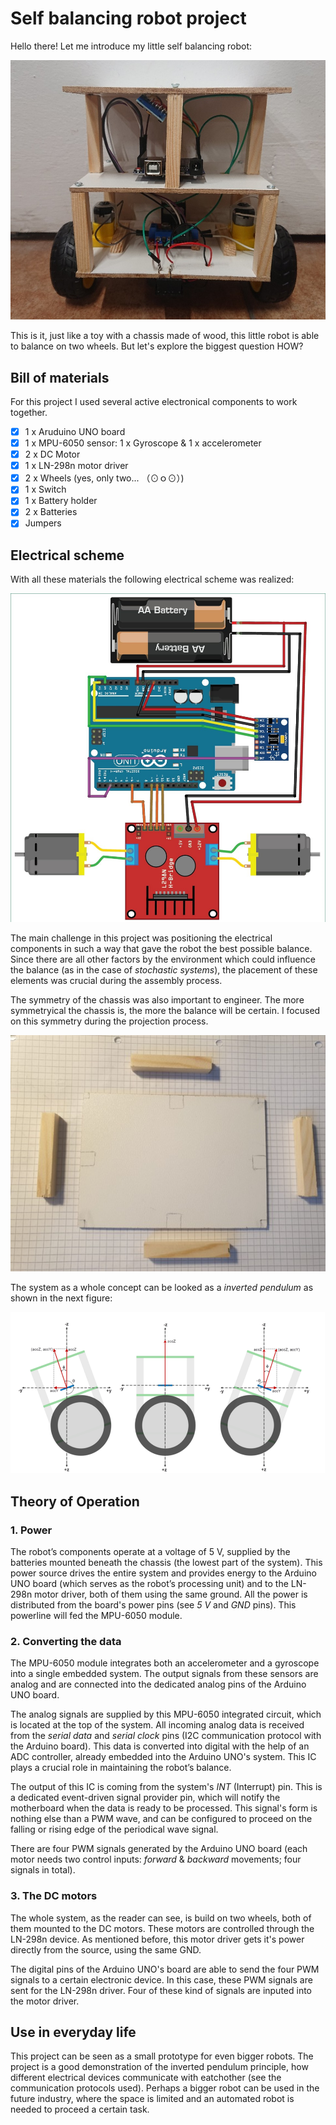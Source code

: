 # Self balancing robot project

Hello there! Let me introduce my little self balancing robot:

![Ref Image](./imagini/img1_robot.jpg)

This is it, just like a toy with a chassis made of wood, this little robot is able to balance on two wheels. But let's explore the biggest question HOW?

## Bill of materials

For this project I used several active electronical components to work together. 

  - [x] 1 x Aruduino UNO board
  - [x] 1 x MPU-6050 sensor: 1 x Gyroscope & 1 x accelerometer
  - [x] 2 x DC Motor
  - [x] 1 x LN-298n motor driver
  - [x] 2 x Wheels (yes, only two...   （⊙ｏ⊙）)
  - [x] 1 x Switch
  - [x] 1 x Battery holder
  - [x] 2 x Batteries
  - [x] Jumpers

## Electrical scheme

With all these materials the following electrical scheme was realized:

![Ref Image](./Scheme_Electrice/Scema-Facuta.jpg)

The main challenge in this project was positioning the electrical components in such a way that gave the robot the best possible balance. Since there are all other factors by the environment which could influence the balance (as in the case of _stochastic systems_), the placement of these elements was crucial during the assembly process.

The symmetry of the chassis was also important to engineer. The more symmetryical the chassis is, the more the balance will be certain. I focused on this symmetry during the projection process.

![Ref Image](./imagini/assembling_process.jpg)

The system as a whole concept can be looked as a _inverted pendulum_ as shown in the next figure:

![Ref Image](./imagini/imverted_pendulum.png)

## Theory of Operation

### 1. Power

The robot’s components operate at a voltage of 5 V, supplied by the batteries mounted beneath the chassis (the lowest part of the system). This power source drives the entire system and provides energy to the Arduino UNO board (which serves as the robot’s processing unit) and to the LN-298n motor driver, both of them using the same ground. All the power is distributed from the board's power pins (see _5 V_ and _GND_ pins). This powerline will fed the MPU-6050 module.

### 2. Converting the data

The MPU-6050 module integrates both an accelerometer and a gyroscope into a single embedded system. The output signals from these sensors are analog and are connected into the dedicated analog pins of the Arduino UNO board.

The analog signals are supplied by this MPU-6050 integrated circuit, which is located at the top of the system. All incoming analog data is received from the _serial data_ and _serial clock_ pins (I2C communication protocol with the Arduino board). This data is converted into digital with the help of an ADC controller, already embedded into the Arduino UNO's system. This IC plays a crucial role in maintaining the robot’s balance.

The output of this IC is coming from the system's _INT_ (Interrupt) pin. This is a dedicated event-driven signal provider pin, which will notify the motherboard when the data is ready to be processed. This signal's form is nothing else than a PWM wave, and can be configured to proceed on the falling or rising edge of the periodical wave signal.

There are four PWM signals generated by the Arduino UNO board (each motor needs two control inputs: _forward_ & _backward_ movements; four signals in total).

### 3. The DC motors

The whole system, as the reader can see, is build on two wheels, both of them mounted to the DC motors. These motors are controlled through the LN-298n device. As mentioned before, this motor driver gets it's power directly from the source, using the same GND. 

The digital pins of the Arduino UNO's board are able to send the four PWM signals to a certain electronic device. In this case, these PWM signals are sent for the LN-298n driver. Four of these kind of signals are inputed into the motor driver. 

## Use in everyday life

This project can be seen as a small prototype for even bigger robots. The project is a good demonstration of the inverted pendulum principle, how different electrical devices communicate with eatchother (see the communication protocols used). Perhaps a bigger robot can be used in the future industry, where the space is limited and an automated robot is needed to proceed a certain task.